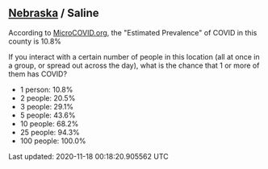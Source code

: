 
## [Nebraska](/united-states/nebraska) / Saline

According to [MicroCOVID.org](http://microcovid.org),
the "Estimated Prevalence" of COVID in this county is 10.8%

If you interact with a certain number of people in this location
(all at once in a group, or spread out across the day), what is the chance that
1 or more of them has COVID?

- 1 person: 10.8%
- 2 people: 20.5%
- 3 people: 29.1%
- 5 people: 43.6%
- 10 people: 68.2%
- 25 people: 94.3%
- 100 people: 100.0%

Last updated: 2020-11-18 00:18:20.905562 UTC
